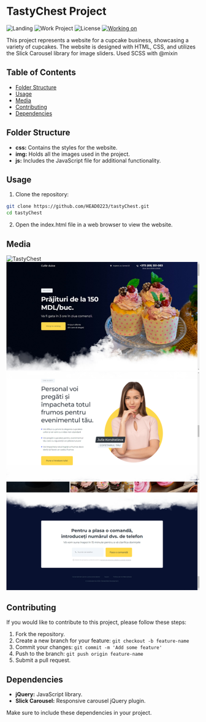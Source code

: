 # TastyChest Project

![Landing](https://img.shields.io/badge/Landing-TastyChest-brightgreen)
![Work Project](https://img.shields.io/badge/Project-Work-red)
![License](https://img.shields.io/badge/License-MIT-yellow)
[![Working on](https://img.shields.io/badge/Working_on-Chrome-informational?logo=google-chrome&logoColor=white)](https://head0223.github.io/tastyChest/)

This project represents a website for a cupcake business, showcasing a variety of cupcakes. The website is designed with HTML, CSS, and utilizes the Slick Carousel library for image sliders. Used SCSS with @mixin

## Table of Contents

-  [Folder Structure](#folder-structure)
-  [Usage](#usage)
-  [Media](#media)
-  [Contributing](#contributing)
-  [Dependencies](#dependencies)

## Folder Structure

-  **css:** Contains the styles for the website.
-  **img:** Holds all the images used in the project.
-  **js:** Includes the JavaScript file for additional functionality.

## Usage

1. Clone the repository:

```bash
git clone https://github.com/HEAD0223/tastyChest.git
cd tastyChest
```

2. Open the index.html file in a web browser to view the website.

## Media

![TastyChest](./img/TastyChest.gif)
![tastyChest_1](./img/tastyChest_1.jpg)
![tastyChest_2](./img/tastyChest_2.png)
![tastyChest_3](./img/tastyChest_3.png)

## Contributing

If you would like to contribute to this project, please follow these steps:

1. Fork the repository.
2. Create a new branch for your feature: `git checkout -b feature-name`
3. Commit your changes: `git commit -m 'Add some feature'`
4. Push to the branch: `git push origin feature-name`
5. Submit a pull request.

## Dependencies

-  **jQuery:** JavaScript library.
-  **Slick Carousel:** Responsive carousel jQuery plugin.

Make sure to include these dependencies in your project.
